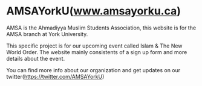 # AMSAYorkU(www.amsayorku.ca)

AMSA is the Ahmadiyya Muslim Students Association, this website is for the AMSA branch at York University.

This specific project is for our upcoming event called Islam & The New World Order. The website mainly consistents of a sign up form and more details about the event.

You can find more info about our organization and get updates on our twitter(https://twitter.com/AMSAYorkU)
